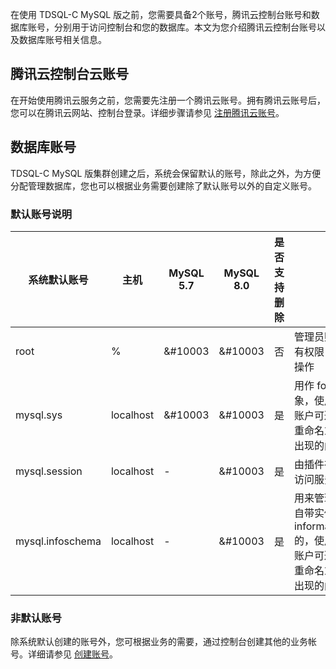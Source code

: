 在使用 TDSQL-C MySQL 版之前，您需要具备2个账号，腾讯云控制台账号和数据库账号，分别用于访问控制台和您的数据库。本文为您介绍腾讯云控制台账号以及数据库账号相关信息。

## 腾讯云控制台云账号
在开始使用腾讯云服务之前，您需要先注册一个腾讯云账号。拥有腾讯云账号后，您可以在腾讯云网站、控制台登录。详细步骤请参见 [注册腾讯云账号](https://cloud.tencent.com/document/product/378/17985)。

## 数据库账号
TDSQL-C MySQL 版集群创建之后，系统会保留默认的账号，除此之外，为方便分配管理数据库，您也可以根据业务需要创建除了默认账号以外的自定义账号。

### 默认账号说明

| 系统默认账号 | 主机 | MySQL 5.7 | MySQL 8.0 | 是否支持删除 | 说明 |
|---------|---------|---------|---------|---------|---------|
| root | % | &#10003 | &#10003 |否 | 管理员账号，具有所有权限，可执行所有操作 |
| mysql.sys | localhost | &#10003 |&#10003 |是 |用作 for sys 架构对象，使用 mysql.sys 账户可避免在 DBA 重命名或删除账户时出现的问题 |
| mysql.session | localhost | - |&#10003 |是 |由插件在内部使用以访问服务器 |
| mysql.infoschema | localhost | - |&#10003 |是 |用来管理和访问系统自带实例 information_schema 的，使用 mysql.sys 账户可避免在 DBA 重命名或删除账户时出现的问题 |

### 非默认账号
除系统默认创建的账号外，您可根据业务的需要，通过控制台创建其他的业务帐号。详细请参见 [创建账号](https://cloud.tencent.com/document/product/1003/62730)。
